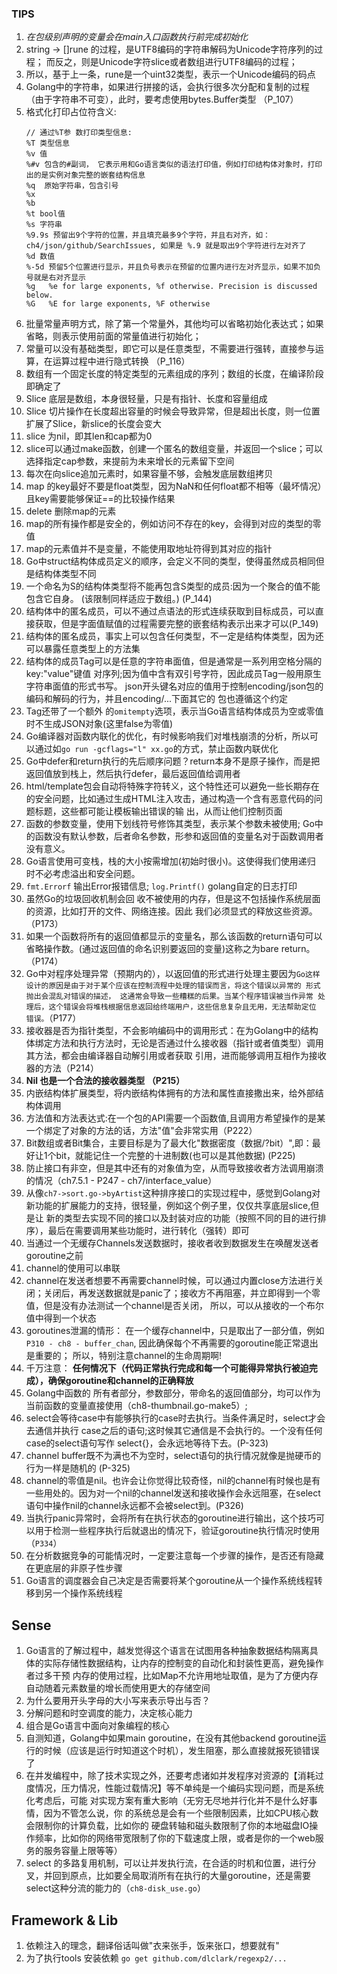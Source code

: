
### TIPS

1. *在包级别声明的变量会在main入口函数执行前完成初始化*
2. string -> []rune 的过程，是UTF8编码的字符串解码为Unicode字符序列的过程； 而反之，则是Unicode字符slice或者数组进行UTF8编码的过程；
3. 所以，基于上一条，rune是一个uint32类型，表示一个Unicode编码的码点
4. Golang中的字符串，如果进行拼接的话，会执行很多次分配和复制的过程（由于字符串不可变），此时，要考虑使用bytes.Buffer类型 （P_107）
5. 格式化打印占位符含义:
    ```
   // 通过%T参 数打印类型信息:
   %T 类型信息
   %v 值
   %#v 包含的#副词， 它表示用和Go语言类似的语法打印值，例如打印结构体对象时，打印出的是实例对象完整的嵌套结构信息 
   %q  原始字符串，包含引号
   %x
   %b
   %t bool值
   %s 字符串
   %9.9s 预留出9个字符的位置，并且填充最多9个字符，并且右对齐，如： ch4/json/github/SearchIssues, 如果是 %.9 就是取出9个字符进行左对齐了
   %d 数值
   %-5d 预留5个位置进行显示，并且负号表示在预留的位置内进行左对齐显示，如果不加负号就是右对齐显示
   %g	%e for large exponents, %f otherwise. Precision is discussed below.
   %G	%E for large exponents, %F otherwise
    ```
6. 批量常量声明方式，除了第一个常量外，其他均可以省略初始化表达式；如果省略，则表示使用前面的常量值进行初始化；
7. 常量可以没有基础类型，即它可以是任意类型，不需要进行强转，直接参与运算，在运算过程中进行隐式转换 （P_116）
8. 数组有一个固定长度的特定类型的元素组成的序列；数组的长度，在编译阶段即确定了
9. Slice 底层是数组，本身很轻量，只是有指针、长度和容量组成
10. Slice 切片操作在长度超出容量的时候会导致异常，但是超出长度，则一位置扩展了Slice，新slice的长度会变大
11. slice 为nil，即其len和cap都为0
12. slice可以通过make函数，创建一个匿名的数组变量，并返回一个slice；可以选择指定cap参数，来提前为未来增长的元素留下空间
13. 每次在向slice追加元素时，如果容量不够，会触发底层数组拷贝
14. map 的key最好不要是float类型，因为NaN和任何float都不相等（最坏情况）且key需要能够保证==的比较操作结果
15. delete 删除map的元素
16. map的所有操作都是安全的，例如访问不存在的key，会得到对应的类型的零值
17. map的元素值并不是变量，不能使用取地址符得到其对应的指针
18. Go中struct结构体成员定义的顺序，会定义不同的类型，使得虽然成员相同但是结构体类型不同
19. 一个命名为S的结构体类型将不能再包含S类型的成员:因为一个聚合的值不能包含它自身。 (该限制同样适应于数组。) (P_144)
20. 结构体中的匿名成员，可以不通过点语法的形式连续获取到目标成员，可以直接获取，但是字面值赋值的过程需要完整的嵌套结构表示出来才可以(P_149)
21. 结构体的匿名成员，事实上可以包含任何类型，不一定是结构体类型，因为还可以暴露任意类型上的方法集
22. 结构体的成员Tag可以是任意的字符串面值，但是通常是一系列用空格分隔的key:"value"键值 对序列;因为值中含有双引号字符，因此成员Tag一般用原生字符串面值的形式书写。
json开头键名对应的值用于控制encoding/json包的编码和解码的行为，并且encoding/...下面其它的 包也遵循这个约定
23. Tag还带了一个额外 的`omitempty`选项，表示当Go语言结构体成员为空或零值时不生成JSON对象(这里false为零值)
24. Go编译器对函数内联化的优化，有时候影响我们对堆栈崩溃的分析，所以可以通过如`go run -gcflags="l" xx.go`的方式，禁止函数内联优化
25. Go中defer和return执行的先后顺序问题？return本身不是原子操作，而是把返回值放到栈上，然后执行defer，最后返回值给调用者
26. html/template包会自动将特殊字符转义，这个特性还可以避免一些长期存在的安全问题，比如通过生成HTML注入攻击，通过构造一个含有恶意代码的问题标题，这些都可能让模板输出错误的输
出，从而让他们控制页面
27. 函数的参数变量，使用下划线符号修饰其类型，表示某个参数未被使用; Go中的函数没有默认参数，后者命名参数，形参和返回值的变量名对于函数调用者没有意义。
28. Go语言使用可变栈，栈的大小按需增加(初始时很小)。这使得我们使用递归 时不必考虑溢出和安全问题。
29. `fmt.Errorf` 输出Error报错信息; `log.Printf()` golang自定的日志打印
30. 虽然Go的垃圾回收机制会回 收不被使用的内存，但是这不包括操作系统层面的资源，比如打开的文件、网络连接。因此 我们必须显式的释放这些资源。（P173）
31. 如果一个函数将所有的返回值都显示的变量名，那么该函数的return语句可以省略操作数。(通过返回值的命名识别要返回的变量)这称之为bare return。（P174）
32. Go中对程序处理异常（预期内的），以返回值的形式进行处理主要因为`Go这样设计的原因是由于对于某个应该在控制流程中处理的错误而言，将这个错误以异常的 形式抛出会混乱对错误的描述，
这通常会导致一些糟糕的后果。当某个程序错误被当作异常 处理后，这个错误会将堆栈根据信息返回给终端用户，这些信息复杂且无用，无法帮助定位 错误。`（P177）
33. 接收器是否为指针类型，不会影响编码中的调用形式：在为Golang中的结构体绑定方法和执行方法时，无论是否通过什么接收器（指针或者值类型）调用其方法，都会由编译器自动解引用或者获取
引用，进而能够调用互相作为接收器的方法（P214）
34. **Nil 也是一个合法的接收器类型 （P215）**
35. 内嵌结构体扩展类型，将内嵌结构体拥有的方法和属性直接撒出来，给外部结构体调用
36. 方法值和方法表达式:在一个包的API需要一个函数值,且调用方希望操作的是某一个绑定了对象的方法的话，方法"值"会非常实用（P222）
37. Bit数组或者Bit集合，主要目标是为了最大化"数据密度（数据/?bit）",即：最好让1个bit，就能记住一个完整的十进制数(也可以是其他数据) (P225)
38. 防止接口有非空，但是其中还有的对象值为空，从而导致接收者方法调用崩溃的情况（ch7.5.1 - P247 - ch7/interface_value）
39. 从像`ch7->sort.go->byArtist`这种排序接口的实现过程中，感觉到Golang对新功能的扩展能力的支持，很轻量，例如这个例子里，仅仅共享底层slice,但是让
新的类型去实现不同的接口以及封装对应的功能（按照不同的目的进行排序），最后在需要调用某些功能时，进行转化（强转）即可
40. 当通过一个无缓存Channels发送数据时，接收者收到数据发生在唤醒发送者goroutine之前
41. channel的使用可以串联
42. channel在发送者想要不再需要channel时候，可以通过内置close方法进行关闭；关闭后，再发送数据就是panic了；接收方不再阻塞，并立即得到一个零值，但是没有办法测试一个channel是否关闭，
所以，可以从接收的一个布尔值中得到一个状态
43. goroutines泄漏的情形： 在一个缓存channel中，只是取出了一部分值，例如`P310 - ch8 - buffer_chan`, 因此确保每个不再需要的goroutine能正常退出是重要的；
所以，特别注意channel的生命周期啊!
44. 千万注意： **任何情况下（代码正常执行完成和每一个可能得异常执行被迫完成），确保goroutine和channel的正确释放**
45. Golang中函数的 所有者部分，参数部分，带命名的返回值部分，均可以作为当前函数的变量直接使用（ch8-thumbnail.go-make5）; 
46. select会等待case中有能够执行的case时去执行。当条件满足时，select才会去通信并执行 case之后的语句;这时候其它通信是不会执行的。一个没有任何case的select语句写作 select{}，会永远地等待下去。(P-323)
47. channel buffer既不为满也不为空时，select语句的执行情况就像是抛硬币的行为一样是随机的 (P-325)
48. channel的零值是nil。也许会让你觉得比较奇怪，nil的channel有时候也是有一些用处的。因为对一个nil的channel发送和接收操作会永远阻塞，在select语句中操作nil的channel永远都不会被select到。(P326)
49. 当执行panic异常时，会将所有在执行状态的goroutine进行输出，这个技巧可以用于检测一些程序执行后就退出的情况下，验证goroutine执行情况时使用（`P334`）
50. 在分析数据竞争的可能情况时，一定要注意每一个步骤的操作，是否还有隐藏在更底层的非原子性步骤
51. Go语言的调度器会自己决定是否需要将某个goroutine从一个操作系统线程转 移到另一个操作系统线程


## Sense
1. Go语言的了解过程中，越发觉得这个语言在试图用各种抽象数据结构隔离具体的实际存储性数据结构，让内存的控制变的自动化和封装性更高，避免操作者过多干预
内存的使用过程，比如Map不允许用地址取值，是为了方便内存自动随着元素数量的增长而使用更大的存储空间
2. 为什么要用开头字母的大小写来表示导出与否？
3. 分解问题和时空调度的能力，决定核心能力
4. 组合是Go语言中面向对象编程的核心
5. 自测知道，Golang中如果main goroutine，在没有其他backend goroutine运行的时候（应该是运行时知道这个时机），发生阻塞，那么直接就报死锁错误了
6. 在并发编程中，除了技术实现之外，还要考虑诸如并发程序对资源的【消耗过度情况，压力情况，性能过载情况】等不单纯是一个编码实现问题，而是系统化考虑后，可能
对实现方案有重大影响（无穷无尽地并行化并不是什么好事情，因为不管怎么说，你 的系统总是会有一个些限制因素，比如CPU核心数会限制你的计算负载，比如你的
硬盘转轴和磁头数限制了你的本地磁盘IO操作频率，比如你的网络带宽限制了你的下载速度上限，或者是你的一个web服务的服务容量上限等等）
7. select 的多路复用机制，可以让并发执行流，在合适的时机和位置，进行分叉，并回到原点，比如要全局取消所有在执行的大量goroutine，还是需要select这种分流的能力的（`ch8-disk_use.go`）


## Framework & Lib
1. 依赖注入的理念，翻译俗话叫做"衣来张手，饭来张口，想要就有"
2. 为了执行tools  安装依赖 `go get github.com/dlclark/regexp2/...`